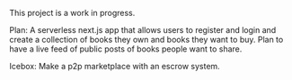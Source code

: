 This project is a work in progress.

Plan: A serverless next.js app that allows users to register and login and create a collection of books they own and books they want to buy. Plan to have a live feed of public posts of books people want to share. 


Icebox: Make a p2p marketplace with an escrow system.
